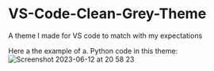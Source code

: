 # VS-Code-Clean-Grey-Theme
A theme I made for VS code to match with my expectations

Here a the example of a. Python code in this theme:
![Screenshot 2023-06-12 at 20 58 23](https://github.com/Augustohfa/VS-Code-Clean-Grey-Theme/assets/86023411/969370f5-a3b1-405b-873e-bd1eb62ed131)
